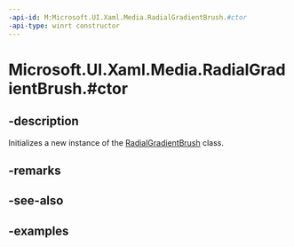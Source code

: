 ```yaml
---
-api-id: M:Microsoft.UI.Xaml.Media.RadialGradientBrush.#ctor
-api-type: winrt constructor
---
```


# Microsoft.UI.Xaml.Media.RadialGradientBrush.#ctor

<!--
public RadialGradientBrush ();
-->

## -description

Initializes a new instance of the [RadialGradientBrush](radialgradientbrush.md) class.

## -remarks

## -see-also

## -examples
